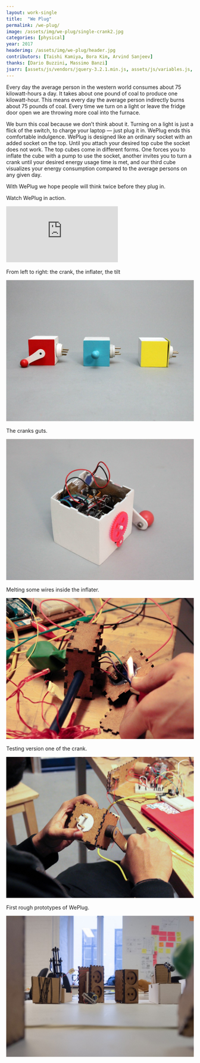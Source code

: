 ```yaml
---
layout: work-single
title:  "We Plug"
permalink: /we-plug/
image: /assets/img/we-plug/single-crank2.jpg
categories: [physical]
year: 2017
headerimg: /assets/img/we-plug/header.jpg
contributors: [Taishi Kamiya, Bora Kim, Arvind Sanjeev]
thanks: [Dario Buzzini, Massimo Banzi]
jsarr: [assets/js/vendors/jquery-3.2.1.min.js, assets/js/variables.js, assets/js/header.js]
---
```


<div class='work-single__text-holder'>
<p>Every day the average person in the western world consumes about 75 kilowatt-hours a day. It takes about one pound of coal to produce one kilowatt-hour. This means every day the average person indirectly burns about 75 pounds of coal. Every time we turn on a light or leave the fridge door open we are throwing more coal into the furnace.</p>
<p>We burn this coal because we don’t think about it. Turning on a light is just a flick of the switch, to charge your laptop — just plug it in. WePlug ends this comfortable indulgence. WePlug is designed like an ordinary socket with an added socket on the top. Until you attach your desired top cube the socket does not work. The top cubes come in different forms. One forces you to inflate the cube with a pump to use the socket, another invites you to turn a crank until your desired energy usage time is met, and our third cube visualizes your energy consumption compared to the average persons on any given day.</p>
<p class='no-pad'>With WePlug we hope people will think twice before they plug in.</p>
</div>

<div class="work-single__container">
  <div class="work-single__left" >
    <p class="work-single__footnote">Watch WePlug in action.</p>
  </div>
  <div class="work-single__right" >
    <div class='work-single__iframe-container'>
      <iframe src='https://player.vimeo.com/video/210162669' frameborder='0' webkitAllowFullScreen mozallowfullscreen allowFullScreen></iframe>
    </div>
  </div>
</div>

<div class="work-single__container">
  <div class="work-single__left" >
    <p class="work-single__footnote">From left to right: the crank, the inflater, the tilt</p>
  </div>
  <div class="work-single__right" >
    <img src="/assets/img/we-plug/family.jpg" alt="Family shot with all the objects." />
  </div>
</div>

<div class="work-single__container">
  <div class="work-single__left" >
    <p class="work-single__footnote">The cranks guts.</p>
  </div>
  <div class="work-single__right" >
    <img src="/assets/img/we-plug/single-crank.jpg" alt="The crank with its top off" />
  </div>
</div>

<div class="work-single__container">
  <div class="work-single__left" >
    <p class="work-single__footnote">Melting some wires inside the inflater.</p>
  </div>
  <div class="work-single__right" >
    <img src="/assets/img/we-plug/process1.jpg" alt="using a lighter to melt shrink wrap" />
  </div>
</div>

<div class="work-single__container">
  <div class="work-single__left" >
    <p class="work-single__footnote">Testing version one of the crank.</p>
  </div>
  <div class="work-single__right" >
    <img src="/assets/img/we-plug/process2.jpg" alt="arvind testing a crank arm" />
  </div>
</div>

<div class="work-single__container no-pad">
  <div class="work-single__left" >
    <p class="work-single__footnote">First rough prototypes of WePlug.</p>
  </div>
  <div class="work-single__right" >
    <img src="/assets/img/we-plug/process3.jpg" alt="Early lasercuts of weplug" />
  </div>
</div>
